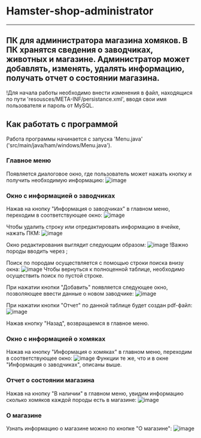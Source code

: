 # Hamster-shop-administrator
-----------------------------------------------------------------------------------
ПК для администратора магазина хомяков. В ПК хранятся сведения о заводчиках, животных и магазине. Администратор может добавлять, изменять, удалять информацию, получать отчет о состоянии магазина.
-----------------------------------------------------------------------------------
!Для начала работы необходимо внести изменения в файл, находящися по пути 'resousces/META-INF/persistance.xml', вводя свои имя пользователя и пароль от MySQL. 

## Как работать с программой
Работа программы начинается с запуска 'Menu.java' ('src/main/java/ham/windows/Menu.java').
### Главное меню
Появляется диалоговое окно, где пользователь может нажать кнопку и получить необходимую информацию:
![image](https://github.com/schastlivayaa/Hamster-shop-administrator/assets/147999753/2eaf888e-6ab9-4b0e-8707-1a385b31aebc)
### Окно с информацией о заводчиках
Нажав на кнопку "Информация о заводчиках" в главном меню, переходим в соответствующее окно:
![image](https://github.com/schastlivayaa/Hamster-shop-administrator/assets/147999753/5025ef77-3c12-4aec-80e5-94cf03d8d516)

Чтобы удалить строку или отредактировать информацию в ячейке, нажать ПКМ:
![image](https://github.com/schastlivayaa/Hamster-shop-administrator/assets/147999753/3c04a94d-a535-488e-b044-a6b96c818425)

Окно редактирования выглядит следующим образом:
![image](https://github.com/schastlivayaa/Hamster-shop-administrator/assets/147999753/0b41aa25-6f3b-43bb-97fd-8f8932eeaf04)
!Важно породы вводить через ;

Поиск по породам осуществляется с помощью строки поиска внизу окна:
![image](https://github.com/schastlivayaa/Hamster-shop-administrator/assets/147999753/a160b4b4-5765-4f59-bbae-e897255961a2)
Чтобы вернуться к полноценной таблице, необходимо осуществить поиск по пустой строке.

При нажатии кнопки "Добавить" появляется следующее окно, позволяющее ввести данные о новом заводчике:
![image](https://github.com/schastlivayaa/Hamster-shop-administrator/assets/147999753/9557929f-7163-442f-ae00-b62aede8b114)

При нажатии кнопки "Отчет" по данной таблице будет создан pdf-файл:
![image](https://github.com/schastlivayaa/Hamster-shop-administrator/assets/147999753/c184c4bb-a081-4827-a472-9c018634f386)

Нажав кнопку "Назад", возвращаемся в главное меню.
### Окно с информацией о хомяках
Нажав на кнопку "Информация о хомяках" в главном меню, переходим в соответствующее окно:
![image](https://github.com/schastlivayaa/Hamster-shop-administrator/assets/147999753/4652e535-cbff-4367-b06b-e266ea536757)
Функции те же, что и в окне "Информация о заводчиках", описаны выше.
### Отчет о состоянии магазина
Нажав на кнопку "В наличии" в главном меню, увидим информацию сколько хомяков каждой породы есть в магазине:
![image](https://github.com/schastlivayaa/Hamster-shop-administrator/assets/147999753/627ac676-e509-4e25-bf5a-b49da4eddc60)
### О магазине
Узнать информацию о магазине можно по кнопке "О магазине":
![image](https://github.com/schastlivayaa/Hamster-shop-administrator/assets/147999753/47cacfd2-bb94-42d2-9910-be844a7898a9)

  



